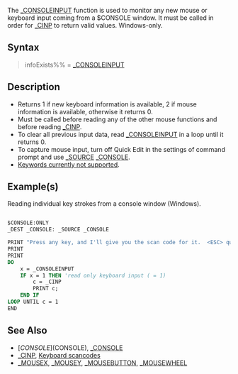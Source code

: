 The [_CONSOLEINPUT](_CONSOLEINPUT) function is used to monitor any new mouse or keyboard input coming from a $CONSOLE window. It must be called in order for [_CINP](_CINP) to return valid values. Windows-only.

## Syntax

> infoExists%% = [_CONSOLEINPUT](_CONSOLEINPUT)

## Description

* Returns 1 if new keyboard information is available, 2 if mouse information is available, otherwise it returns 0.
* Must be called before reading any of the other mouse functions and before reading [_CINP](_CINP).
* To clear all previous input data, read [_CONSOLEINPUT](_CONSOLEINPUT) in a loop until it returns 0.
* To capture mouse input, turn off Quick Edit in the settings of command prompt and use [_SOURCE](_SOURCE) [_CONSOLE](_CONSOLE).
* [Keywords currently not supported](Keywords_currently_not_supported_by_QB64).

## Example(s)

Reading individual key strokes from a console window (Windows).

```vb

$CONSOLE:ONLY
_DEST _CONSOLE: _SOURCE _CONSOLE

PRINT "Press any key, and I'll give you the scan code for it.  <ESC> quits the demo."
PRINT
PRINT
DO
    x = _CONSOLEINPUT
    IF x = 1 THEN 'read only keyboard input ( = 1)
        c = _CINP
        PRINT c;
    END IF
LOOP UNTIL c = 1
END

```

## See Also

* [$CONSOLE]($CONSOLE), [_CONSOLE](_CONSOLE)
* [_CINP](_CINP), [Keyboard scancodes](Keyboard-scancodes)
* [_MOUSEX](_MOUSEX), [_MOUSEY](_MOUSEY), [_MOUSEBUTTON](_MOUSEBUTTON), [_MOUSEWHEEL](_MOUSEWHEEL)
